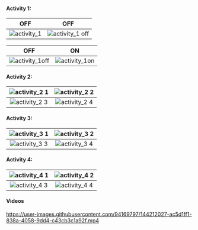 #### Activity 1:

|OFF|OFF|
|:--:|:--:|
| ![activity_1](https://user-images.githubusercontent.com/94169797/144202956-da2afcb1-2086-43e9-ac96-ba98e4552afb.jpg) | ![activity_1 off](https://user-images.githubusercontent.com/94169797/144203019-eba28a62-fede-4c29-aa57-480cf47e14e7.jpg) |

|OFF|ON|
|:--:|:--:|
| ![activity_1off](https://user-images.githubusercontent.com/94169797/144203203-e3263db5-1e75-4043-80c2-522641c7781e.jpg) | ![activity_1on](https://user-images.githubusercontent.com/94169797/144203216-f9b83bc0-6bed-43a9-b230-064a92bce2a7.jpg) |

#### Activity 2:

| ![activity_2 1](https://user-images.githubusercontent.com/94169797/144203736-ba12ed33-a7d6-4b9f-93af-598671344b89.jpg) | ![activity_2 2](https://user-images.githubusercontent.com/94169797/144203746-e5e2f195-efc9-4818-8c9f-6de9e3ded33d.jpg) |
|:--:|:--:|
| ![activity_2 3](https://user-images.githubusercontent.com/94169797/144203750-ea6c71ab-d5b7-4931-9df6-c93c0cfaffea.jpg) | ![activity_2 4](https://user-images.githubusercontent.com/94169797/144203717-e5f0af84-d1f6-4425-9221-9a40f250ed1b.jpg) |

#### Activity 3:

| ![activity_3 1](https://user-images.githubusercontent.com/94169797/144204647-fa0a50f8-3a69-4eed-b218-e24162c325d5.jpg) | ![activity_3 2](https://user-images.githubusercontent.com/94169797/144204651-61de9215-d0fd-4ec0-bcec-1578d4fe3b2d.jpg) |
|:--:|:--:|
| ![activity_3 3](https://user-images.githubusercontent.com/94169797/144204657-8024be8f-dc79-4a44-b356-ccf92e053982.jpg) | ![activity_3 4](https://user-images.githubusercontent.com/94169797/144204642-8a61f95a-df85-4e73-8795-7a4380e3d4c7.jpg) |

#### Activity 4:

| ![activity_4 1](https://user-images.githubusercontent.com/94169797/144205350-6f2318ed-482b-4031-b49c-d77ee6d2e5da.jpg) | ![activity_4 2](https://user-images.githubusercontent.com/94169797/144205360-edb3b2da-b77f-418e-b57c-cdcd2ab27917.jpg) |
|:--:|:--:|
| ![activity_4 3](https://user-images.githubusercontent.com/94169797/144205364-cb47aa68-5a90-4566-830b-aa7a856d5df6.jpg) | ![activity_4 4](https://user-images.githubusercontent.com/94169797/144205368-60e9bf0a-fb85-4913-92df-f6a46ada786a.jpg) |

#### Videos

https://user-images.githubusercontent.com/94169797/144212027-ac5d1ff1-838a-4058-9dd4-c43cb3c1a92f.mp4
